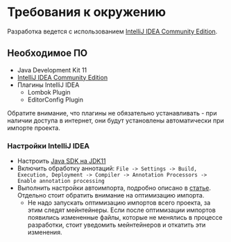 # Требования к окружению

Разработка ведется с использованием [IntelliJ IDEA Community Edition](https://www.jetbrains.com/idea/).  

## Необходимое ПО

* Java Development Kit 11
* [IntelliJ IDEA Community Edition](https://www.jetbrains.com/idea/download/)
* Плагины IntelliJ IDEA
    * Lombok Plugin
    * EditorConfig Plugin

Обратите внимание, что плагины не обязательно устанавливать - при наличии доступа в интернет, они будут установлены автоматически при импорте проекта.

### Настройки IntelliJ IDEA

* Настроить [Java SDK на JDK11](https://www.jetbrains.com/help/idea/sdk.html#manage_sdks)
* Включить обработку аннотаций: `File -> Settings -> Build, Execution, Deployment -> Compiler -> Annotation Processors -> Enable annotation processing`
* Выполнить настройки автоимпорта, подробно описано в [статье](https://www.jetbrains.com/help/idea/creating-and-optimizing-imports.html). Отдельно стоит обратить внимание на оптимизацию импорта.
    * Не надо запускать оптимизацию импортов всего проекта, за этим следят мейнтейнеры. Если после оптимизации импортов появились измененные файлы, которые не менялись в процессе разработки, стоит уведомить мейнтейнеров и откатить эти изменения.
